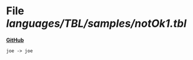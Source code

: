 # File _languages/TBL/samples/notOk1.tbl_
**[GitHub](https://github.com/softlang/yas/blob/master/languages/TBL/samples/notOk1.tbl)**
```
joe -> joe
```
